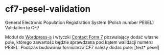 # cf7-pesel-validation
General Electronic Population Registration System (Polish number PESEL) Validation to CF7

Moduł do [Wordpress-a](https://wordpress.org) i wtyczki [Contact Form 7](https://contactform7.com/) pozwalający dodać własne pole, którego zawartość będzie sprawdzana pod kątem walidacji numeru PESEL.
Podczas budowania formularza CF7 należy dodać pole: [text* pesel]
